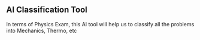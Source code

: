 ## AI Classification Tool
In terms of Physics Exam, this AI tool will help us to classify all the problems into Mechanics, Thermo, etc
